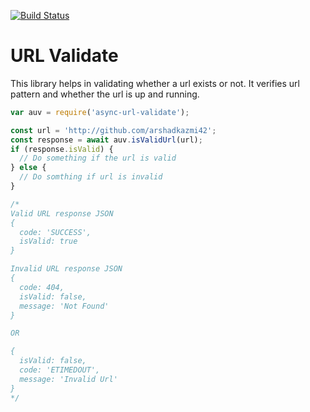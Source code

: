 [![Build Status](https://travis-ci.org/arshadkazmi42/ak-url-validate.svg?branch=master)](https://travis-ci.org/arshadkazmi42/ak-url-validate)

# URL Validate

This library helps in validating whether a url exists or not. It verifies url pattern and whether the url is up and running.

```js
var auv = require('async-url-validate');

const url = 'http://github.com/arshadkazmi42';
const response = await auv.isValidUrl(url);
if (response.isValid) {
  // Do something if the url is valid
} else {
  // Do somthing if url is invalid
}

/*
Valid URL response JSON
{ 
  code: 'SUCCESS', 
  isValid: true 
}

Invalid URL response JSON
{ 
  code: 404,
  isValid: false,
  message: 'Not Found' 
}

OR

{ 
  isValid: false, 
  code: 'ETIMEDOUT', 
  message: 'Invalid Url' 
}
*/

```


